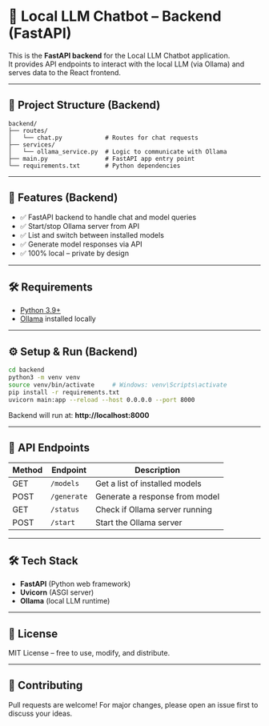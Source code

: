 # 🧠 Local LLM Chatbot – Backend (FastAPI)

This is the **FastAPI backend** for the Local LLM Chatbot application.  
It provides API endpoints to interact with the local LLM (via Ollama) and serves data to the React frontend.

---

## 📁 Project Structure (Backend)

```
backend/
├── routes/
│   └── chat.py            # Routes for chat requests
├── services/
│   └── ollama_service.py  # Logic to communicate with Ollama
├── main.py                # FastAPI app entry point
└── requirements.txt       # Python dependencies
```

---

## 🚀 Features (Backend)

- ✅ FastAPI backend to handle chat and model queries  
- ✅ Start/stop Ollama server from API  
- ✅ List and switch between installed models  
- ✅ Generate model responses via API  
- ✅ 100% local – private by design  

---

## 🛠️ Requirements

- [Python 3.9+](https://www.python.org/downloads/)  
- [Ollama](https://ollama.com/download) installed locally  

---

## ⚙️ Setup & Run (Backend)

```bash
cd backend
python3 -m venv venv
source venv/bin/activate     # Windows: venv\Scripts\activate
pip install -r requirements.txt
uvicorn main:app --reload --host 0.0.0.0 --port 8000
```

Backend will run at: **http://localhost:8000**

---

## 📡 API Endpoints

| Method | Endpoint   | Description                    |
|--------|------------|--------------------------------|
| GET    | `/models`  | Get a list of installed models |
| POST   | `/generate`| Generate a response from model |
| GET    | `/status`  | Check if Ollama server running |
| POST   | `/start`   | Start the Ollama server        |

---

## 🛠️ Tech Stack

- **FastAPI** (Python web framework)  
- **Uvicorn** (ASGI server)  
- **Ollama** (local LLM runtime)  

---

## 📜 License

MIT License – free to use, modify, and distribute.

---

## 🤝 Contributing

Pull requests are welcome! For major changes, please open an issue first to discuss your ideas.
